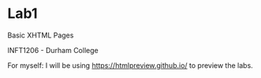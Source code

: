 # Lab1
Basic XHTML Pages

INFT1206 - Durham College

For myself: I will be using https://htmlpreview.github.io/ to preview the labs.
